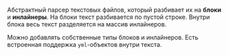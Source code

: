 Абстрактный парсер текстовых файлов, который разбивает их на **блоки** и **инлайнеры**.
На блоки текст разбивается по пустой строке.
Внутри блока весь текст разделяется на массив инлайнеров.

Можно добавлять собственные типы блоков и инлайнеров.
Есть встроенная поддержка `yml`-объектов внутри текста.